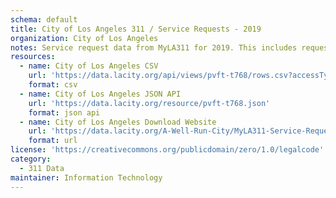 ```yaml
---
schema: default
title: City of Los Angeles 311 / Service Requests - 2019
organization: City of Los Angeles
notes: Service request data from MyLA311 for 2019. This includes requests submitted via 311, call centers, email, mobile apps, website, and other sources
resources:
  - name: City of Los Angeles CSV
    url: 'https://data.lacity.org/api/views/pvft-t768/rows.csv?accessType=DOWNLOAD'
    format: csv
  - name: City of Los Angeles JSON API
    url: 'https://data.lacity.org/resource/pvft-t768.json'
    format: json api
  - name: City of Los Angeles Download Website
    url: 'https://data.lacity.org/A-Well-Run-City/MyLA311-Service-Request-Data-2019/pvft-t768'
    format: url
license: 'https://creativecommons.org/publicdomain/zero/1.0/legalcode'
category:
  - 311 Data
maintainer: Information Technology
---
```


